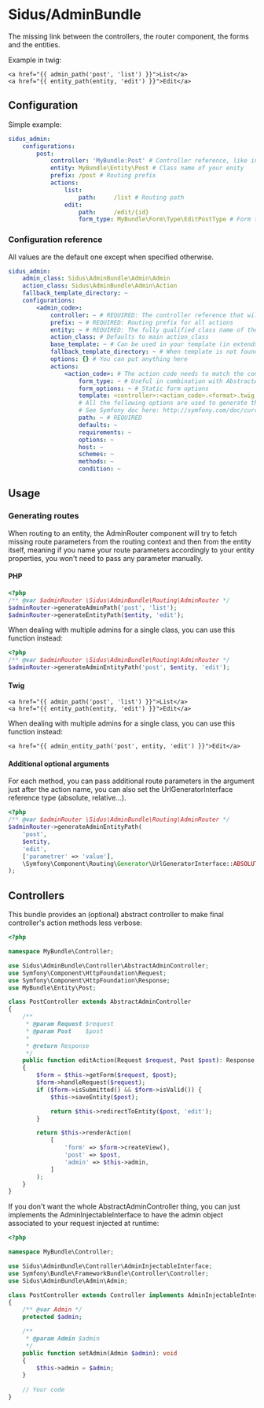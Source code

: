 Sidus/AdminBundle
================

The missing link between the controllers, the router component, the forms and the entities.

Example in twig:
```twig
<a href="{{ admin_path('post', 'list') }}">List</a>
<a href="{{ entity_path(entity, 'edit') }}">Edit</a>
```

## Configuration

Simple example:
```yaml
sidus_admin:
    configurations:
        post:
            controller: 'MyBundle:Post' # Controller reference, like in Symfony routing but without the action name
            entity: MyBundle\Entity\Post # Class name of your enity
            prefix: /post # Routing prefix
            actions:
                list:
                    path:     /list # Routing path
                edit:
                    path:     /edit/{id}
                    form_type: MyBundle\Form\Type\EditPostType # Form type to use in controller
```

### Configuration reference

All values are the default one except when specified otherwise.

```yaml
sidus_admin:
    admin_class: Sidus\AdminBundle\Admin\Admin
    action_class: Sidus\AdminBundle\Admin\Action
    fallback_template_directory: ~
    configurations:
        <admin_code>:
            controller: ~ # REQUIRED: The controller reference that will be used to generate routing
            prefix: ~ # REQUIRED: Routing prefix for all actions
            entity: ~ # REQUIRED: The fully qualified class name of the entity (or the Doctrine's shorter reference)
            action_class: # Defaults to main action_class
            base_template: ~ # Can be used in your template (in extends for eg.), not used by this bundle otherwise
            fallback_template_directory: ~ # When template is not found in the controller's directory, uses this folder
            options: {} # You can put anything here
            actions:
                <action_code>: # The action code needs to match the controller's method name without the "Action" suffix
                    form_type: ~ # Useful in combination with AbstractAdminController::getForm($request, $data)
                    form_options: ~ # Static form options
                    template: <controller>:<action_code>.<format>.twig # Computed by the TemplateResolver
                    # All the following options are used to generate the route for the routing component
                    # See Symfony doc here: http://symfony.com/doc/current/routing.html
                    path: ~ # REQUIRED
                    defaults: ~
                    requirements: ~
                    options: ~
                    host: ~
                    schemes: ~
                    methods: ~
                    condition: ~
```

## Usage

### Generating routes

When routing to an entity, the AdminRouter component will try to fetch missing route parameters from the routing context
and then from the entity itself, meaning if you name your route parameters accordingly to your entity properties, you
won't need to pass any parameter manually.

#### PHP
```php
<?php
/** @var $adminRouter \Sidus\AdminBundle\Routing\AdminRouter */
$adminRouter->generateAdminPath('post', 'list');
$adminRouter->generateEntityPath($entity, 'edit');
```

When dealing with multiple admins for a single class, you can use this function instead:
```php
<?php
/** @var $adminRouter \Sidus\AdminBundle\Routing\AdminRouter */
$adminRouter->generateAdminEntityPath('post', $entity, 'edit');
```

#### Twig
```twig
<a href="{{ admin_path('post', 'list') }}">List</a>
<a href="{{ entity_path(entity, 'edit') }}">Edit</a>
```

When dealing with multiple admins for a single class, you can use this function instead:

```twig
<a href="{{ admin_entity_path('post', entity, 'edit') }}">Edit</a>
```

#### Additional optional arguments

For each method, you can pass additional route parameters in the argument just after the action name, you can also set
the UrlGeneratorInterface reference type (absolute, relative...).
```php
<?php
/** @var $adminRouter \Sidus\AdminBundle\Routing\AdminRouter */
$adminRouter->generateAdminEntityPath(
    'post',
    $entity,
    'edit',
    ['parametrer' => 'value'],
    \Symfony\Component\Routing\Generator\UrlGeneratorInterface::ABSOLUTE_PATH
);
```

## Controllers

This bundle provides an (optional) abstract controller to make final controller's action methods less verbose:

```php
<?php

namespace MyBundle\Controller;

use Sidus\AdminBundle\Controller\AbstractAdminController;
use Symfony\Component\HttpFoundation\Request;
use Symfony\Component\HttpFoundation\Response;
use MyBundle\Entity\Post;

class PostController extends AbstractAdminController
{
    /**
     * @param Request $request
     * @param Post    $post
     *
     * @return Response
     */
    public function editAction(Request $request, Post $post): Response
    {
        $form = $this->getForm($request, $post);
        $form->handleRequest($request);
        if ($form->isSubmitted() && $form->isValid()) {
            $this->saveEntity($post);

            return $this->redirectToEntity($post, 'edit');
        }

        return $this->renderAction(
            [
                'form' => $form->createView(),
                'post' => $post,
                'admin' => $this->admin,
            ]
        );
    }
}
```

If you don't want the whole AbstractAdminController thing, you can just implements the AdminInjectableInterface to have
the admin object associated to your request injected at runtime:

```php
<?php

namespace MyBundle\Controller;

use Sidus\AdminBundle\Controller\AdminInjectableInterface;
use Symfony\Bundle\FrameworkBundle\Controller\Controller;
use Sidus\AdminBundle\Admin\Admin;

class PostController extends Controller implements AdminInjectableInterface
{
    /** @var Admin */
    protected $admin;

    /**
     * @param Admin $admin
     */
    public function setAdmin(Admin $admin): void
    {
        $this->admin = $admin;
    }
       
    // Your code
}
```
